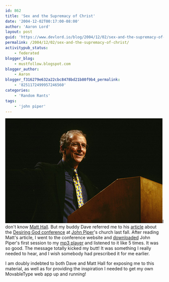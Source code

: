 ```yaml
---
id: 862
title: 'Sex and the Supremacy of Christ'
date: '2004-12-02T00:17:00-08:00'
author: 'Aaron Lord'
layout: post
guid: 'https://www.devlord.io/blog/2004/12/02/sex-and-the-supremacy-of-christ/'
permalink: /2004/12/02/sex-and-the-supremacy-of-christ/
activitypub_status:
    - federated
blogger_blog:
    - mustfollow.blogspot.com
blogger_author:
    - Aaron
blogger_f316279e632a22cbc8478bd21b80f9b4_permalink:
    - '8251172499957246560'
categories:
    - 'Random Rants'
tags:
    - 'john piper'
---
```


<p style="text-align:left;"><a href="/wp-content/uploads/2011/10/piper_natcon_04.jpg"><img class="aligncenter" style="border-color:initial;border-style:initial;border-width:0;" src="/wp-content/uploads/2011/10/piper_natcon_04.jpg?w=500" alt="" width="500" height="333" border="0" /></a>I don't know <a href="http://www.matthewhall.net/" target="_blank" rel="noopener">Matt Hall</a>. But my buddy Dave referred me to his <a href="http://matthewhall.net/index.php?p=463" target="_blank" rel="noopener">article</a> about the <a href="http://www.desiringgod.org/Events/NationalConferences/Archives/2004/">Desiring God conference</a> at <a href="http://www.desiringgod.org/" target="_blank" rel="noopener">John Piper</a>'s church last fall. After reading Matt's article, I went to the conference website and <a href="http://www.desiringgod.org/ResourceLibrary/ConferenceMessages/ByConference/2/" target="_blank" rel="noopener">downloaded</a> John Piper's first session to my <a href="http://www.amazon.com/exec/obidos/ASIN/B0002DOX9O/lbmusic">mp3 player</a> and listened to it like 5 times. It was so good. The message totally kicked my butt! It was something I really needed to hear, and I wish somebody had prescribed it for me earlier.</p>
I am doubly indebted to both Dave and Matt Hall for exposing me to this material, as well as for providing the inspiration I needed to get my own MovableType web app up and running!